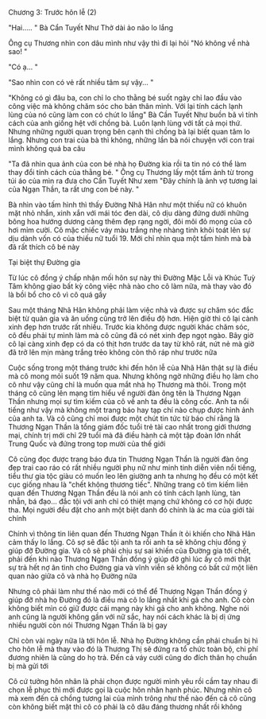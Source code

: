 




Chương 3: Trước hôn lễ (2)


"Hai..... " Bà Cẩn Tuyết Như Thở dài ảo não lo lắng

Ông cụ Thương nhìn con dâu mình như vậy thì đi lại hỏi "Nó không về nhà sao! "

"Có ạ... "

"Sao nhìn con có vẻ rất nhiều tâm sự vậy... "

"Không có gì đâu ba, con chỉ lo cho thằng bé suốt ngày chỉ lao đầu vào công việc mà không chăm sóc cho bản thân mình. Với lại tính cách lạnh lùng của nó cũng làm con có chút lo lắng" Bà Cần Tuyết Như buồn bã vì tính cách của anh giống hệt với chồng bà. Luôn lạnh lùng với tất cả mọi thứ. Nhưng những người quan trọng bên cạnh thì chồng bà lại biết quan tâm lo lắng. Nhưng con trai của bà thì không, những lần bà nói chuyện với con trai mình không quá ba câu

"Ta đã nhìn qua ảnh của con bé nhà họ Đường kia rồi ta tin nó có thể làm thay đổi tính cách của thằng bé. " Ông cụ Thương lấy một tấm ảnh từ trong túi áo của mìn ra đưa cho Cẩn Tuyết Như xem "Đây chính là ảnh vợ tương lai của Ngạn Thần, ta rất ưng con bé này. "

Bà nhìn vào tấm hình thì thấy Đường Nhã Hân như một thiếu nữ có khuôn mặt nhỏ nhắn, xinh xắn với mái tóc đen dài, cô dịu dàng đứng dưới những bông hoa hướng dương càng thêm đẹp rạng ngời, đôi môi đỏ mọng của cô hơi mỉm cười. Cô mặc chiếc váy màu trắng nhẹ nhàng tinh khôi toát lên sự dịu dành vốn có của thiếu nữ tuổi 19. Mới chỉ nhìn qua một tấm hình mà bà đã rất thích cô bé này

Tại biệt thự Đường gia

Từ lúc cô đồng ý chấp nhận mối hôn sự này thì Đường Mặc Lỗi và Khúc Tuỳ Tâm không giao bất kỳ công việc nhà nào cho cô làm nữa, mà thay vào đó là bồi bổ cho cô vì cô quá gầy

Sau một tháng Nhã Hân không phải làm việc nhà và được sự chăm sóc đắc biệt từ quản gia và ăn uống cũng trở lên điều độ hơn. Hiện giờ thì cô lại cành xinh đẹp hơn trước rất nhiều. Trước kia không được người khác chăm sóc, cô đều phải tự mình làm mà cô cũng đã có nét xinh đẹp ngọt ngào. Bây giờ cô lại càng xinh đẹp có da có thịt hơn trước da tay từ khô rát, nứt nẻ mà giờ đã trở lên mịn màng trắng trẻo không còn thô ráp như trước nữa

Cuộc sống trong một tháng trước khi đến hôn lễ của Nhã Hân thật sự là điều mà cô mong mỏi suốt 19 năm qua. Nhưng không ngờ những điều họ làm cho cô như vậy cũng chỉ là muốn qua mắt nhà họ Thương mà thôi. Trong một tháng cô cũng lên mạng tìm hiểu về người đàn ông tên là Thương Ngạn Thần nhưng mọi sự tìm kiếm của cô về anh ta đều là công cốc. Anh ta nổi tiếng như vậy mà không một trang báo hay tạp chí nào chụp được hình ảnh của anh ta. Và cô cũng chỉ moi được một chút tin tức từ báo chí rằng là Thương Ngạn Thần là tổng giám đốc tuổi trẻ tài cao nhất trong giới thương mại, chính trị mới chỉ 29 tuổi mà đã điều hành cả một tập đoàn lớn nhất Trung Quốc và đứng trong top mười của thế giới

Cô cũng đọc được trang báo đưa tin Thương Ngạn Thần là người đàn ông đẹp trai cao ráo có rất nhiều người phụ nữ như minh tinh diễn viên nổi tiếng, tiểu thư gia tộc giàu có muốn leo lên giường anh ta nhưng họ đều có một kết cục giống nhau là "chết không thương tiếc". Những trang cô tìm kiếm liên quan đến Thương Ngạn Thần đều là nói anh có tính cách lạnh lùng, tàn nhẫn, bá đạo... đắc tội với anh chỉ có thiệt mạng chứ không có cơ hội được tha. Mọi người đều đặt cho anh một biệt danh đó chính là ác ma của giới tài chính

Chính vì thông tin liên quan đến Thương Ngạn Thần ít ỏi khiến cho Nhã Hân cảm thấy lo lắng. Cô sợ sẽ đắc tội anh ta rồi anh ta sẽ không chịu đồng ý giúp đỡ Đường gia. Và cô sẽ phải chịu sự sai khiến của Đường gia tới chết, phải đến khi nào Thương Ngạn Thần đồng ý giúp đỡ ghì lúc ấy cô mới thật sự trả hết nợ ân tình cho Đường gia và vĩnh viễn sẽ không có bất cứ một liên quan nào giữa cô và nhà họ Đường nữa

Nhưng cô phải làm như thế nào mới có thể để Thương Ngạn Thần đồng ý giúp đỡ nhà họ Đường đó là điều mà cô lo lắng nhất khi gả cho anh. Cô còn không biết mìn có giữ được cái mạng này khi gả cho anh không. Nghe nói anh cũng là người không gần với nữ sắc, hay nói cách khác là bị dị ứng nhiều người còn nói Thương Ngạn Thần là bị gay

Chỉ còn vài ngày nữa là tới hôn lễ. Nhà họ Đường không cần phải chuẩn bị hì cho hôn lễ mà thay vào đó là Thương Thị sẽ đứng ra tổ chức toàn bộ, chi phí đương nhiên là cũng do họ trả. Đến cả váy cưới cũng do đích thân họ chuẩn bị mà gửi tới

Cô cứ tưởng hôn nhân là phải chọn được người mình yêu rồi cầm tay nhau đi chọn lễ phục thì mới được gọi là cuộc hôn nhân hạnh phúc. Nhưng nhìn cô mà xem đến cả chồng tương lai của mình trông như thế nào đến cả cô cũng còn không biết mặt thì cô có phải là cô dâu đáng thương nhất rồi không




